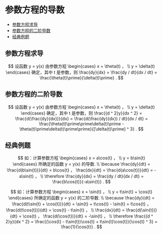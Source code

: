 # 参数方程的导数

* [参数方程求导](#参数方程求导)
* [参数方程的二阶导数](#参数方程的二阶导数)
* [经典例题](#经典例题)

## 参数方程求导

$$
设函数 y = y(x) 由参数方程
\begin{cases}
x = \theta(t) ， \\
y = \delta(t)
\end{cases}
确定，其中 t 是参数，则 \frac{dy}{dx} = \frac{dy / dt}{dx / dt} = \frac{\theta(t)\prime}{\delta(t)\prime} .
$$

## 参数方程的二阶导数

$$
设函数 y = y(x) 由参数方程
\begin{cases}
x = \theta(t) ， \\
y = \delta(t)
\end{cases}
确定，其中 t 是参数，则 \frac{{d ^ 2}y}{dx ^ 2} = \frac{d(\frac{dy}{dx})}{dx} = \frac{d(\frac{dy}{dx}) / dt}{dx / dt} = \frac{\theta(t)\prime\prime\delta(t)\prime - \theta(t)\prime\delta(t)\prime\prime}{[\delta(t)\prime] ^ 3} .
$$

## 经典例题

$$
如：计算参数方程
\begin{cases}
x = a\cos{t} ， \\
y = b\sin{t}
\end{cases}
所确定的函数 y = y(x) 的导数.
\\
\because \frac{dy}{dt} = \frac{d(b\sin{t})}{dt} = b\cos{t} ， \frac{dx}{dt} = \frac{d(a\cos{t})}{dt} = -a\sin{t} ，
\\
\therefore \frac{dy}{dx} = \frac{dy / dt}{dx / dt} = \frac{b\cos{t}}{-a\sin{t}} .
$$

$$
如：计算参数方程
\begin{cases}
x = \sin{t} ， \\
y = t\sin{t} + \cos{t}
\end{cases}
所确定的函数 y = y(x) 的二阶导数.
\\
\because \frac{dy}{dt} = \frac{d(t\sin{t} + \cos{t})}{dt} = \sin{t} + t\cos{t} - \sin{t} = t\cos{t} ， \frac{d(t\cos{t})}{dt} = \cos{t} - t\sin{t} ，
\\
\frac{dx}{dt} = \frac{d(\sin{t})}{dt} = \cos{t} ， \frac{d(\cos{t})}{dt} = -\sin{t} ，
\\
\therefore \frac{{d ^ 2}y}{dx ^ 2} = \frac{(\cos{t} - t\sin{t})\cos{t} + t\sin{t}\cos{t}}{\cos{t} ^ 3} = \frac{1}{\cos{t}} .
$$



